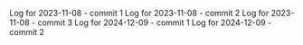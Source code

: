 Log for 2023-11-08 - commit 1
Log for 2023-11-08 - commit 2
Log for 2023-11-08 - commit 3
Log for 2024-12-09 - commit 1
Log for 2024-12-09 - commit 2
